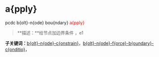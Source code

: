 # a{pply}
pcdc b{olt}-n{ode} bou{ndary} <span style='color: red;'>a{pply}</span>
> **描述：**给节点加边界条件
，e1

**子关键词：**[b{olt}-n{ode}-c{onstrain}](b{olt}-n{ode}/bou{ndary}/a{pply}/b{olt}-n{ode}-c{onstrain}/)，[b{olt}-n{ode}-f{orce}-b{oundary}-c{onditio}](b{olt}-n{ode}/bou{ndary}/a{pply}/b{olt}-n{ode}-f{orce}-b{oundary}-c{onditio}/)，
